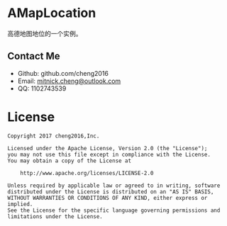 # AMapLocation
高德地图地位的一个实例。



## Contact Me

- Github: github.com/cheng2016
- Email: mitnick.cheng@outlook.com
- QQ: 1102743539


# License

    Copyright 2017 cheng2016,Inc.
    
    Licensed under the Apache License, Version 2.0 (the "License");
    you may not use this file except in compliance with the License.
    You may obtain a copy of the License at
    
        http://www.apache.org/licenses/LICENSE-2.0
    
    Unless required by applicable law or agreed to in writing, software
    distributed under the License is distributed on an "AS IS" BASIS,
    WITHOUT WARRANTIES OR CONDITIONS OF ANY KIND, either express or implied.
    See the License for the specific language governing permissions and
    limitations under the License.

